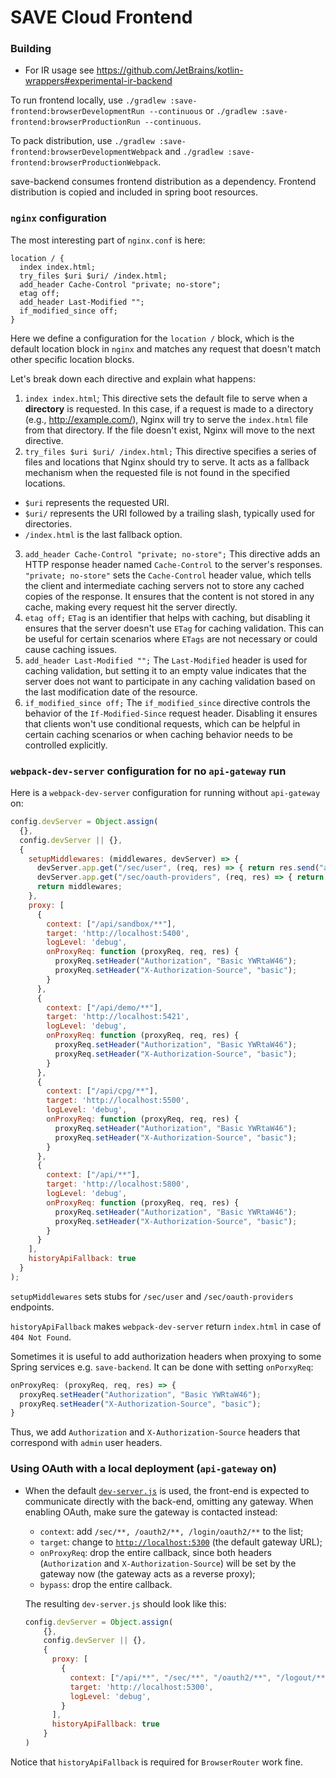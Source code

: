 # SAVE Cloud Frontend

### Building
* For IR usage see https://github.com/JetBrains/kotlin-wrappers#experimental-ir-backend

To run frontend locally, use `./gradlew :save-frontend:browserDevelopmentRun --continuous` or `./gradlew :save-frontend:browserProductionRun --continuous`.

To pack distribution, use `./gradlew :save-frontend:browserDevelopmentWebpack` and `./gradlew :save-frontend:browserProductionWebpack`.

save-backend consumes frontend distribution as a dependency. Frontend distribution is copied and included in spring boot resources.

### `nginx` configuration
The most interesting part of `nginx.conf` is here:
```nginx configuration
location / {
  index index.html;
  try_files $uri $uri/ /index.html;
  add_header Cache-Control "private; no-store";
  etag off;
  add_header Last-Modified "";
  if_modified_since off;
}
```

Here we define a configuration for the `location /` block, which is the default location block in `nginx` and matches any
request that doesn't match other specific location blocks.

Let's break down each directive and explain what happens:

1. `index index.html`;
   This directive sets the default file to serve when a **directory** is requested.
   In this case, if a request is made to a directory (e.g., http://example.com/), Nginx will try to serve the `index.html`
   file from that directory. If the file doesn't exist, Nginx will move to the next directive.
2. `try_files $uri $uri/ /index.html;`
   This directive specifies a series of files and locations that Nginx should try to serve.
   It acts as a fallback mechanism when the requested file is not found in the specified locations.
- `$uri` represents the requested URI.
- `$uri/` represents the URI followed by a trailing slash, typically used for directories.
- `/index.html` is the last fallback option.
3. `add_header Cache-Control "private; no-store";`
   This directive adds an HTTP response header named `Cache-Control` to the server's responses.
   `"private; no-store"` sets the `Cache-Control` header value, which tells the client and intermediate caching servers not to store any cached copies of the response.
   It ensures that the content is not stored in any cache, making every request hit the server directly.
4. `etag off;`
   `ETag` is an identifier that helps with caching, but disabling it ensures that the server doesn't use `ETag` for caching validation.
   This can be useful for certain scenarios where `ETags` are not necessary or could cause caching issues.
5. `add_header Last-Modified "";`
   The `Last-Modified` header is used for caching validation, but setting it to an empty value indicates that the server does not want to participate in any caching validation based on the last modification date of the resource.
6. `if_modified_since off;`
   The `if_modified_since` directive controls the behavior of the `If-Modified-Since` request header.
   Disabling it ensures that clients won't use conditional requests, which can be helpful in certain caching scenarios or when caching behavior needs to be controlled explicitly.

### `webpack-dev-server` configuration for no `api-gateway` run
Here is a `webpack-dev-server` configuration for running without `api-gateway` on:
```javascript
config.devServer = Object.assign(
  {},
  config.devServer || {},
  {
    setupMiddlewares: (middlewares, devServer) => {
      devServer.app.get("/sec/user", (req, res) => { return res.send("admin"); });
      devServer.app.get("/sec/oauth-providers", (req, res) => { return res.send([]); });
      return middlewares;
    },
    proxy: [
      {
        context: ["/api/sandbox/**"],
        target: 'http://localhost:5400',
        logLevel: 'debug',
        onProxyReq: function (proxyReq, req, res) {
          proxyReq.setHeader("Authorization", "Basic YWRtaW46");
          proxyReq.setHeader("X-Authorization-Source", "basic");
        }
      },
      {
        context: ["/api/demo/**"],
        target: 'http://localhost:5421',
        logLevel: 'debug',
        onProxyReq: function (proxyReq, req, res) {
          proxyReq.setHeader("Authorization", "Basic YWRtaW46");
          proxyReq.setHeader("X-Authorization-Source", "basic");
        }
      },
      {
        context: ["/api/cpg/**"],
        target: 'http://localhost:5500',
        logLevel: 'debug',
        onProxyReq: function (proxyReq, req, res) {
          proxyReq.setHeader("Authorization", "Basic YWRtaW46");
          proxyReq.setHeader("X-Authorization-Source", "basic");
        }
      },
      {
        context: ["/api/**"],
        target: 'http://localhost:5800',
        logLevel: 'debug',
        onProxyReq: function (proxyReq, req, res) {
          proxyReq.setHeader("Authorization", "Basic YWRtaW46");
          proxyReq.setHeader("X-Authorization-Source", "basic");
        }
      }
    ],
    historyApiFallback: true
  }
);
```

`setupMiddlewares` sets stubs for `/sec/user` and `/sec/oauth-providers` endpoints.

`historyApiFallback` makes `webpack-dev-server` return `index.html` in case of `404 Not Found`.

Sometimes it is useful to add authorization headers when proxying to some Spring services e.g. `save-backend`.
It can be done with setting `onPorxyReq`:
```javascript
onProxyReq: (proxyReq, req, res) => {
  proxyReq.setHeader("Authorization", "Basic YWRtaW46");
  proxyReq.setHeader("X-Authorization-Source", "basic");
}
```
Thus, we add `Authorization` and `X-Authorization-Source` headers that correspond with `admin` user headers.

### Using OAuth with a local deployment (`api-gateway` on)

* When the default [`dev-server.js`](../save-frontend/webpack.config.d/dev-server.js)
  is used, the front-end is expected to communicate directly with the back-end,
  omitting any gateway. When enabling OAuth, make sure the gateway is contacted
  instead:

    * `context`: add `/sec/**, /oauth2/**, /login/oauth2/**` to the list;
    * `target`: change to [`http://localhost:5300`](http://localhost:5300) (the
      default gateway URL);
    * `onProxyReq`: drop the entire callback, since both headers (`Authorization`
      and `X-Authorization-Source`) will be set by the gateway now (the gateway
      acts as a reverse proxy);
    * `bypass`: drop the entire callback.

  The resulting `dev-server.js` should look like this:
  ```javascript
  config.devServer = Object.assign(
      {},
      config.devServer || {},
      {
        proxy: [
          {
            context: ["/api/**", "/sec/**", "/oauth2/**", "/logout/**", "/login/oauth2/**", "**.ico", "**.png"],
            target: 'http://localhost:5300',
            logLevel: 'debug',
          }
        ],
        historyApiFallback: true
      }
  )
  ```

Notice that `historyApiFallback` is required for `BrowserRouter` work fine.

